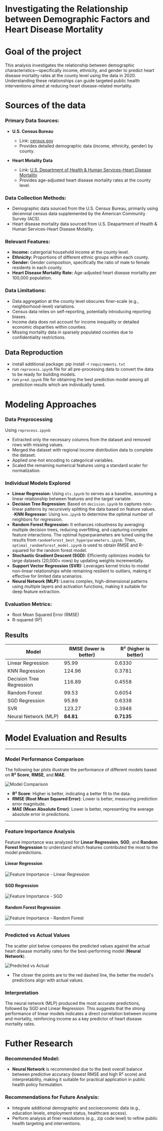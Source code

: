 # Investigating the Relationship between Demographic Factors and Heart Disease Mortality

# Goal of the project

This analysis investigates the relationship between demographic characteristics—specifically income, ethnicity, and gender to predict heart disease mortality rates at the county level using the data in 2020. Understanding these relationships can guide targeted public health interventions aimed at reducing heart disease-related mortality.

# Sources of the data

### Primary Data Sources:
- **U.S. Census Bureau**
  - Link: [census.gov](https://www.census.gov/)
  - Provides detailed demographic data (income, ethnicity, gender) by county.

- **Heart Motality Data**
  - Link: [U.S. Department of Health & Human Services-Heart Disease Mortality](https://catalog.data.gov/dataset/heart-disease-mortality-data-among-us-adults-35-by-state-territory-and-county-2019-2021)
  - Provides age-adjusted heart disease mortality rates at the county level.


### Data Collection Methods:
- Demographic data sourced from the U.S. Census Bureau, primarily using decennial census data supplemented by the American Community Survey (ACS).
- Heart disease mortality data sourced from U.S. Deapartment of Health & Human Services-Heart Disease Motality.

### Relevant Features:
- **Income:** catergorial household income at the county level.
- **Ethnicity:** Proportions of different ethnic groups within each county.
- **Gender:** Gender composition, specifically the ratio of male to female residents in each county.
- **Heart Disease Mortality Rate:** Age-adjusted heart disease mortality per 100,000 population.

### Data Limitations:
- Data aggregation at the county level obscures finer-scale (e.g., neighborhood-level) variations.
- Census data relies on self-reporting, potentially introducing reporting biases.
- Income data does not account for income inequality or detailed economic disparities within counties.
- Missing mortality data in sparsely populated counties due to confidentiality restrictions.


## Data Reproduction
- install additional package: pip install -r `requirements.txt`
- run `reprocess.ipynb` file for all pre-processing data to convert the data to be ready for building models.
- run `pred.ipynb` file for obtaining the best prediction model among all prediction results which are individually tuned.

# Modeling Approaches
### Data Preprocessing
Using `reprocess.ipynb`
- Extracted only the necessary columns from the dataset and removed rows with missing values.
- Merged the dataset with regional income distribution data to complete the dataset.
- Applied one-hot encoding to categorical variables.
- Scaled the remaining numerical features using a standard scaler for normalization.

### Individual Models Explored

- **Linear Regression:** Using `ols.ipynb` to serves as a baseline, assuming a linear relationship between features and the target variable.  
- **Decision Tree Regression:** Based on `decision.ipynb` to captures non-linear patterns by recursively splitting the data based on feature values.  
-**KNN Regressor:** Using `knn.ipynb` to determine the optimal number of neighbors for regression.
- **Random Forest Regression:** It enhances robustness by averaging multiple decision trees, reducing overfitting, and capturing complex feature interactions. The optimal hyperparameters are tuned using the results from `randomforest_best_hyperparameters.ipynb`. Then, `optimal_randomforest_model.ipynb` is used to obtain RMSE and R-squared for the random forest model.
- **Stochastic Gradient Descent (SGD):** Efficiently optimizes models for large datasets (20,000+ rows) by updating weights incrementally.  
- **Support Vector Regression (SVR):** Leverages kernel tricks to model non-linear relationships while remaining resilient to outliers, making it effective for limited data scenarios.  
- **Neural Network (MLP):** Learns complex, high-dimensional patterns using multiple layers and activation functions, making it suitable for deep feature extraction.  

### Evaluation Metrics:
- Root Mean Squared Error (RMSE)
- R-squared (R²)


## Results

| Model                      | RMSE (lower is better) | R² (higher is better) |
|-----------------------------|-------------------------|-------------------------------|
| Linear Regression             | 95.99        | 0.6330 |
| KNN Regression             | 124.96        | 0.3781 |
| Decision Tree Regression     | 116.89      | 0.4558           |
| Random Forest                | 99.53        | 0.6054             |
| SGD Regression               | 95.89                | 0.6338                       |
| SVR                          | 123.27            | 0.3948           |
| Neural Network (MLP)         | **84.81**    | **0.7135**           |

# **Model Evaluation and Results**
---
### **Model Performance Comparison**
The following bar plots illustrate the performance of different models based on **R² Score**, **RMSE**, and **MAE**.

![Model Comparison](./figure/Model%20comparison.png)

- **R² Score**: Higher is better, indicating a better fit to the data.
- **RMSE (Root Mean Squared Error)**: Lower is better, measuring prediction error magnitude.
- **MAE (Mean Absolute Error)**: Lower is better, representing the average absolute error in predictions.

---

### **Feature Importance Analysis**
Feature importance was analyzed for **Linear Regression**, **SGD**, and **Random Forest Regression** to understand which features contributed the most to the model predictions.

#### **Linear Regression**
![Feature Importance - Linear Regression](./figure/Feature%20importance%20for%20Linear%20Regression.png)

#### **SGD Regression**
![Feature Importance - SGD](./figure/Feature%20importance%20for%20SGD(new).png)

#### **Random Forest Regression**
![Feature Importance - Random Forest](./figure/Feature%20importance%20for%20Random%20Forest%20Regression.png)

---

### **Predicted vs Actual Values**
The scatter plot below compares the predicted values against the actual heart disease mortality rates for the best-performing model (**Neural Network**).

![Predicted vs Actual](./figure/predicted_vs_actual.png)

- The closer the points are to the red dashed line, the better the model's predictions align with actual values.

### Interpretation
The neural network (MLP) produced the most accurate predictions, followed by SGD and Linear Regression. This suggests that the strong performance of linear models indicates a direct correlation between income and mortality, reinforcing income as a key predictor of heart disease mortality rates.

# Futher Research

### Recommended Model:
- **Neural Network** is recommended due to the best overall balance between predictive accuracy (lowest RMSE and high R² score) and interpretability, making it suitable for practical application in public health policy formulation.

### Recommendations for Future Analysis:
- Integrate additional demographic and socioeconomic data (e.g., education levels, employment status, healthcare access).
- Perform analysis at finer resolutions (e.g., zip code level) to refine public health targeting and interventions.


